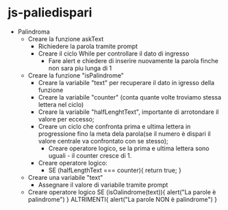 # js-paliedispari 

- Palindroma
    - Creare la funzione askText
        - Richiedere la parola tramite prompt
        - Creare il ciclo While per controllare il dato di ingresso
            - Fare alert e chiedere di inserire nuovamente la parola finche non sara piu lunga di 1   
    - Creare la funzione "isPalindrome"
        - Creare la variabile "text" per recuperare il dato in igresso della funzione
        - Creare la variabile "counter" (conta quante volte troviamo stessa lettera nel ciclo)
        - Creare la variabile "halfLenghtText", importante di arrotondare il valore per eccesso;
        - Creare un ciclo che confronta prima e ultima lettera in progressione fino la meta dela parola(se il numero è dispari il valore centrale va confrontato con se stesso);
            - Creare operatore logico, se la prima e ultima lettera sono uguali - il counter cresce di 1.
        - Creare operatore logico:
            - SE (halfLengthText === counter){
                return true;
            } 
    - Creare una variabile "text"
        - Assegnare il valore di variabile tramite prompt    
    - Creare operatore logico
        SE (isOalindrome(text)){
            alert("La parole è palindrome")
        } 
        ALTRIMENTI{
            alert("La parole NON è palindrome")
        }
        